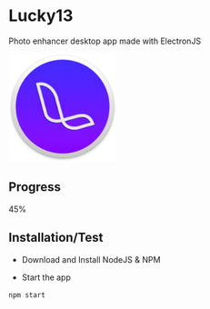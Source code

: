 # Lucky13
Photo enhancer desktop app made with ElectronJS

<a align="center" href="https://gxvr.github.io/Nanasi-CSS/"><img src="https://raw.githubusercontent.com/gxvr/Lucky13/master/img/icon.png" height="190"></a>

## Progress
45%

## Installation/Test

* Download and Install NodeJS & NPM

* Start the app
```bash
npm start
```
